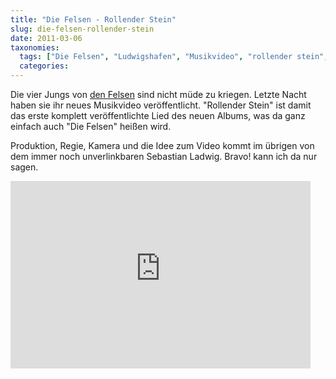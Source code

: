 ```yaml
---
title: "Die Felsen - Rollender Stein"
slug: die-felsen-rollender-stein
date: 2011-03-06
taxonomies:
  tags: ["Die Felsen", "Ludwigshafen", "Musikvideo", "rollender stein", "sebastian ladwig", "Youtube", "Musik"]
  categories: 
---
```


<p>Die vier Jungs von <a href="http://www.diefelsen.de" title="zur offiziellen Felsenwebseite">den Felsen</a> sind nicht müde zu kriegen. Letzte Nacht haben sie ihr neues Musikvideo veröffentlicht. "Rollender Stein" ist damit das erste komplett veröffentlichte Lied des neuen Albums, was da ganz einfach auch "Die Felsen" heißen wird.

Produktion, Regie, Kamera und die Idee zum Video kommt im übrigen von dem immer noch unverlinkbaren Sebastian Ladwig. Bravo! kann ich da nur sagen.

<iframe title="YouTube video player" width="480" height="300" src="http://www.youtube-nocookie.com/embed/DQa8VhhEKaU?rel=0&amp;hd=1" frameborder="0" allowfullscreen></iframe></p></body></html>

